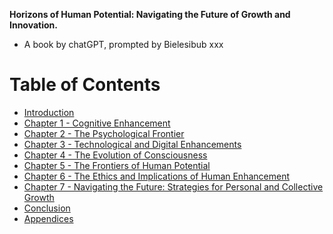 **Horizons of Human Potential: Navigating the Future of Growth and Innovation.**

- A book by chatGPT, prompted by Bielesibub xxx

# Table of Contents

- [Introduction](introduction.md)
- [Chapter 1 - Cognitive Enhancement](chapter_1.md)
- [Chapter 2 - The Psychological Frontier](chapter_2.md)
- [Chapter 3 - Technological and Digital Enhancements](chapter_3.md)
- [Chapter 4 - The Evolution of Consciousness](chapter_4.md)
- [Chapter 5 - The Frontiers of Human Potential](chapter_5.md)
- [Chapter 6 - The Ethics and Implications of Human Enhancement](chapter_6.md)
- [Chapter 7 - Navigating the Future: Strategies for Personal and Collective Growth](chapter_7.md)
- [Conclusion](conclusion.md)
- [Appendices](appendices.md)
